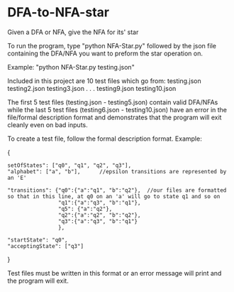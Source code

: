# DFA-to-NFA-star
Given a DFA or NFA, give the NFA for its' star

To run the program, type "python NFA-Star.py" followed by the json file containing the DFA/NFA you want to preform the star operation on.

Example: "python NFA-Star.py testing.json"

Included in this project are 10 test files which go from:
testing.json
testing2.json
testing3.json
.
.
.
testing9.json
testing10.json

The first 5 test files (testing.json - testing5.json) contain valid DFA/NFAs while the last 5 test files (testing6.json - testing10.json) 
have an error in the file/formal description format and demonstrates that the program will exit cleanly even on bad inputs.

To create a test file, follow the formal description format.
Example:

{
    
    setOfStates": ["q0", "q1", "q2", "q3"],
    "alphabet": ["a", "b"],      //epsilon transitions are represented by an 'E'
    
    "transitions": {"q0":{"a":"q1", "b":"q2"},  //our files are formatted so that in this line, at q0 on an 'a' will go to state q1 and so on
                    "q1":{"a":"q3", "b":"q1"},
                    "q5": {"a":"q2"},
                    "q2":{"a":"q2", "b":"q2"},
                    "q3":{"a":"q3", "b":"q1"}
                    },
                    
    "startState": "q0",
    "acceptingState": ["q3"]
}

Test files must be written in this format or an error message will print and the program will exit.
